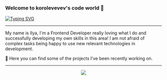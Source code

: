 ### Welcome to korolevevev's code world 🤖
[![Typing SVG](https://readme-typing-svg.herokuapp.com?color=%580BE4&lines=Welcome+to+korolevevev+code+world)](https://git.io/typing-svg)

<hr>

My name is Ilya, I'm a Frontend Developer really loving what I do and successfully developing my own skills in this area! 
I am not afraid of complex tasks being happy to use new relevant technologies in development. 

🚀 Here you can find some of the projects I've been recently working on.

<hr>

<p align="center">
  <a href="https://skillicons.dev">
    <img src="https://skillicons.dev/icons?i=react,js,ts,redux,html,css,git,jquery,bootstrap,figma,webpack,jest" />
  </a>
</p>
